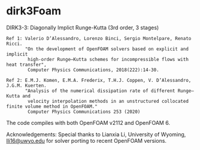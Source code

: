 # dirk3Foam
DIRK3-3: Diagonally Implict Runge-Kutta (3rd order, 3 stages)  

    Ref 1: Valerio D’Alessandro, Lorenzo Binci, Sergio Montelpare, Renato Ricci.
           "On the development of OpenFOAM solvers based on explicit and implicit 
            high-order Runge–Kutta schemes for incompressible flows with heat transfer",
            Computer Physics Communications, 2018(222):14-30.

    Ref 2: E.M.J. Komen, E.M.A. Frederix, T.H.J. Coppen, V. D’Alessandro, J.G.M. Kuerten.
           "Analysis of the numerical dissipation rate of different Runge–Kutta and
            velocity interpolation methods in an unstructured collocated finite volume method in OpenFOAM."
            Computer Physics Communications 253 (2020) 
     
   The code compiles with both OpenFOAM v2112 and OpenFOAM 6. 
   
   
  Acknowledgements:
   Special thanks to Lianxia Li, University of Wyoming, lli16@uwyo.edu
   for solver porting to recent OpenFOAM versions.
